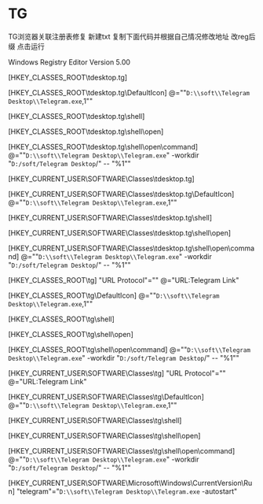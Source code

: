 # TG
TG浏览器关联注册表修复 新建txt 复制下面代码并根据自己情况修改地址 改reg后缀 点击运行


Windows Registry Editor Version 5.00

[HKEY_CLASSES_ROOT\tdesktop.tg]

[HKEY_CLASSES_ROOT\tdesktop.tg\DefaultIcon]
@="\"`D:\\soft\\Telegram Desktop\\Telegram.exe`,1\""

[HKEY_CLASSES_ROOT\tdesktop.tg\shell]

[HKEY_CLASSES_ROOT\tdesktop.tg\shell\open]

[HKEY_CLASSES_ROOT\tdesktop.tg\shell\open\command]
@="\"`D:\\soft\\Telegram Desktop\\Telegram.exe`\" -workdir \"`D:/soft/Telegram Desktop`/\" -- \"%1\""

[HKEY_CURRENT_USER\SOFTWARE\Classes\tdesktop.tg]

[HKEY_CURRENT_USER\SOFTWARE\Classes\tdesktop.tg\DefaultIcon]
@="\"`D:\\soft\\Telegram Desktop\\Telegram.exe`,1\""

[HKEY_CURRENT_USER\SOFTWARE\Classes\tdesktop.tg\shell]

[HKEY_CURRENT_USER\SOFTWARE\Classes\tdesktop.tg\shell\open]

[HKEY_CURRENT_USER\SOFTWARE\Classes\tdesktop.tg\shell\open\command]
@="\"`D:\\soft\\Telegram Desktop\\Telegram.exe`\" -workdir \"`D:/soft/Telegram Desktop`/\" -- \"%1\""

[HKEY_CLASSES_ROOT\tg]
"URL Protocol"=""
@="URL:Telegram Link"

[HKEY_CLASSES_ROOT\tg\DefaultIcon]
@="\"`D:\\soft\\Telegram Desktop\\Telegram.exe`,1\""

[HKEY_CLASSES_ROOT\tg\shell]

[HKEY_CLASSES_ROOT\tg\shell\open]

[HKEY_CLASSES_ROOT\tg\shell\open\command]
@="\"`D:\\soft\\Telegram Desktop\\Telegram.exe`\" -workdir \"`D:/soft/Telegram Desktop`/\" -- \"%1\""

[HKEY_CURRENT_USER\SOFTWARE\Classes\tg]
"URL Protocol"=""
@="URL:Telegram Link"

[HKEY_CURRENT_USER\SOFTWARE\Classes\tg\DefaultIcon]
@="\"`D:\\soft\\Telegram Desktop\\Telegram.exe`,1\""

[HKEY_CURRENT_USER\SOFTWARE\Classes\tg\shell]

[HKEY_CURRENT_USER\SOFTWARE\Classes\tg\shell\open]

[HKEY_CURRENT_USER\SOFTWARE\Classes\tg\shell\open\command]
@="\"`D:\\soft\\Telegram Desktop\\Telegram.exe`\" -workdir \"`D:/soft/Telegram Desktop`/\" -- \"%1\""

[HKEY_CURRENT_USER\SOFTWARE\Microsoft\Windows\CurrentVersion\Run]
"telegram"="`D:\\soft\\Telegram Desktop\\Telegram.exe` -autostart"
